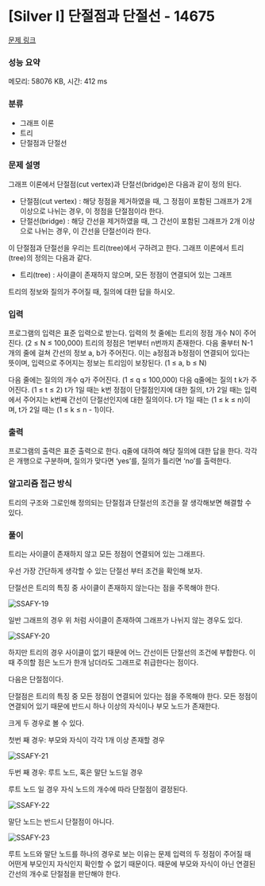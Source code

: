 # [Silver I] 단절점과 단절선 - 14675 

[문제 링크](https://www.acmicpc.net/problem/14675) 

### 성능 요약

메모리: 58076 KB, 시간: 412 ms

### 분류

- 그래프 이론
- 트리
- 단절점과 단절선

### 문제 설명

그래프 이론에서 단절점(cut vertex)과 단절선(bridge)은 다음과 같이 정의 된다.

- 단절점(cut vertex) : 해당 정점을 제거하였을 때, 그 정점이 포함된 그래프가 2개 이상으로 나뉘는 경우, 이 정점을 단절점이라 한다.
- 단절선(bridge) : 해당 간선을 제거하였을 때, 그 간선이 포함된 그래프가 2개 이상으로 나뉘는 경우, 이 간선을 단절선이라 한다.

이 단절점과 단절선을 우리는 트리(tree)에서 구하려고 한다. 그래프 이론에서 트리(tree)의 정의는 다음과 같다.

- 트리(tree) : 사이클이 존재하지 않으며, 모든 정점이 연결되어 있는 그래프

트리의 정보와 질의가 주어질 때, 질의에 대한 답을 하시오. 

### 입력 

프로그램의 입력은 표준 입력으로 받는다. 입력의 첫 줄에는 트리의 정점 개수 N이 주어진다. (2 ≤ N ≤ 100,000) 트리의 정점은 1번부터 n번까지 존재한다. 다음 줄부터 N-1개의 줄에 걸쳐 간선의 정보 a, b가 주어진다. 이는 a정점과 b정점이 연결되어 있다는 뜻이며, 입력으로 주어지는 정보는 트리임이 보장된다. (1 ≤ a, b ≤ N)

다음 줄에는 질의의 개수 q가 주어진다. (1 ≤ q ≤ 100,000) 다음 q줄에는 질의 t k가 주어진다. (1 ≤ t ≤ 2) t가 1일 때는 k번 정점이 단절점인지에 대한 질의, t가 2일 때는 입력에서 주어지는 k번째 간선이 단절선인지에 대한 질의이다. t가 1일 때는 (1 ≤ k ≤ n)이며, t가 2일 때는 (1 ≤ k ≤ n - 1)이다. 

### 출력 

프로그램의 출력은 표준 출력으로 한다. q줄에 대하여 해당 질의에 대한 답을 한다. 각각은 개행으로 구분하며, 질의가 맞다면 ‘yes’를, 질의가 틀리면 ‘no’를 출력한다. 

### 알고리즘 접근 방식

트리의 구조와 그로인해 정의되는 단절점과 단절선의 조건을 잘 생각해보면 해결할 수 있다.
 
### 풀이

트리는 사이클이 존재하지 않고 모든 정점이 연결되어 있는 그래프다.

우선 가장 간단하게 생각할 수 있는 단절선 부터 조건을 확인해 보자.

단절선은 트리의 특징 중 사이클이 존재하지 않는다는 점을 주목해야 한다.


![SSAFY-19](https://user-images.githubusercontent.com/88186460/219872440-ef39e158-78b9-433e-bde9-27dff2a94a10.jpg)

일반 그래프의 경우 위 처럼 사이클이 존재하여 그래프가 나뉘지 않는 경우도 있다.

![SSAFY-20](https://user-images.githubusercontent.com/88186460/219872443-08dc1239-03a7-467d-95f8-016c0f2b0c59.jpg)

하지만 트리의 경우 사이클이 없기 때문에 어느 간선이든 단절선의 조건에 부합한다.
이 때 주의할 점은 노드가 한개 남더라도 그래프로 취급한다는 점이다.

다음은 단절점이다.

단절점은 트리의 특징 중 모든 정점이 연결되어 있다는 점을 주목해야 한다.
모든 정점이 연결되어 있기 때문에 반드시 하나 이상의 자식이나 부모 노드가 존재한다.

크게 두 경우로 볼 수 있다.

첫번 째 경우: 부모와 자식이 각각 1개 이상 존재할 경우

![SSAFY-21](https://user-images.githubusercontent.com/88186460/219872445-88687ae6-4eeb-4217-a334-fd9a67d3b3fa.jpg)

두번 째 경우: 루트 노드, 혹은 말단 노드일 경우

루트 노드 일 경우 자식 노드의 개수에 따라 단절점이 결정된다.

![SSAFY-22](https://user-images.githubusercontent.com/88186460/219872447-e9cab075-527a-4e32-9a2b-2655fc7de956.jpg)

말단 노드는 반드시 단절점이 아니다.

![SSAFY-23](https://user-images.githubusercontent.com/88186460/219872448-6de121a5-eea1-4792-ad68-276d1f365986.jpg)

루트 노드와 말단 노드를 하나의 경우로 보는 이유는 문제 입력의 두 정점이 주어질 때 어떤게 부모인지 자식인지 확인할 수 없기 때문이다.
때문에 부모와 자식이 아닌 연결된 간선의 개수로 단절점을 판단해야 한다.
